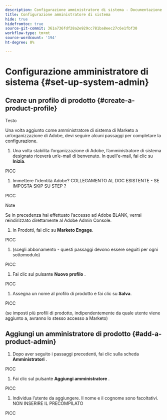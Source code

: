 ```yaml
---
description: Configurazione amministratore di sistema - Documentazione di Marketo - Documentazione del prodotto
title: Configurazione amministratore di sistema
hide: true
hidefromtoc: true
source-git-commit: 361a736fdf28a2e929cc781ba8eec27c6e1fbf30
workflow-type: tm+mt
source-wordcount: '194'
ht-degree: 0%

---
```


# Configurazione amministratore di sistema {#set-up-system-admin}

## Creare un profilo di prodotto {#create-a-product-profile}

Testo

Una volta aggiunto come amministratore di sistema di Marketo a un’organizzazione di Adobe, devi seguire alcuni passaggi per completare la configurazione.

1. Una volta stabilita l’organizzazione di Adobe, l’amministratore di sistema designato riceverà un’e-mail di benvenuto. In quell&#39;e-mail, fai clic su **Inizia**.

PICC

1. Immettere l&#39;identità Adobe? COLLEGAMENTO AL DOC ESISTENTE - SE IMPOSTA SKIP SU STEP ?

PICC

>[!NOTE]
>
>Se in precedenza hai effettuato l’accesso ad Adobe BLANK, verrai reindirizzato direttamente al Adobe Admin Console.

1. In Prodotti, fai clic su **Marketo Engage**.

PICC

1. (scegli abbonamento - questi passaggi devono essere seguiti per ogni sottomodulo)

PICC

1. Fai clic sul pulsante **Nuovo profilo** .

PICC

1. Assegna un nome al profilo di prodotto e fai clic su **Salva**.

PICC

(se imposti più profili di prodotto, indipendentemente da quale utente viene aggiunto a, avranno lo stesso accesso a Marketo)

## Aggiungi un amministratore di prodotto {#add-a-product-admin}

1. Dopo aver seguito i passaggi precedenti, fai clic sulla scheda **Amministratori** .

PICC

1. Fai clic sul pulsante **Aggiungi amministratore** .

PICC

1. Individua l’utente da aggiungere. Il nome e il cognome sono facoltativi. NON INSERIRE IL PRECOMPILATO

PICC